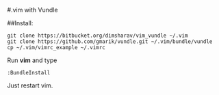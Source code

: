 #.vim with Vundle

##Install:

    git clone https://bitbucket.org/dimsharav/vim_vundle ~/.vim
    git clone https://github.com/gmarik/vundle.git ~/.vim/bundle/vundle
    cp ~/.vim/vimrc_example ~/.vimrc

Run **vim** and type 

    :BundleInstall

Just restart vim.
